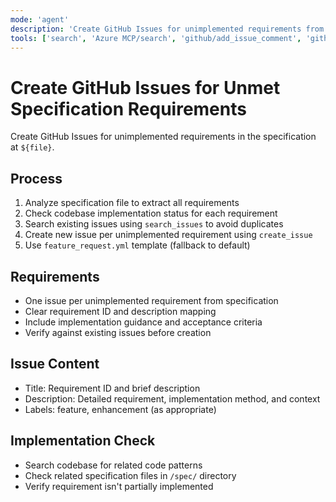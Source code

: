 ```yaml
---
mode: 'agent'
description: 'Create GitHub Issues for unimplemented requirements from specification files using feature_request.yml template.'
tools: ['search', 'Azure MCP/search', 'github/add_issue_comment', 'github/add_sub_issue', 'github/assign_copilot_to_issue', 'github/create_issue', 'github/get_issue', 'github/get_issue_comments', 'github/list_issues', 'github/list_notifications', 'github/list_sub_issues', 'github/remove_sub_issue', 'github/reprioritize_sub_issue', 'github/search_issues', 'github/search_pull_requests', 'github/update_issue']
---
```

# Create GitHub Issues for Unmet Specification Requirements

Create GitHub Issues for unimplemented requirements in the specification at `${file}`.

## Process

1. Analyze specification file to extract all requirements
2. Check codebase implementation status for each requirement
3. Search existing issues using `search_issues` to avoid duplicates
4. Create new issue per unimplemented requirement using `create_issue`
5. Use `feature_request.yml` template (fallback to default)

## Requirements

- One issue per unimplemented requirement from specification
- Clear requirement ID and description mapping
- Include implementation guidance and acceptance criteria
- Verify against existing issues before creation

## Issue Content

- Title: Requirement ID and brief description
- Description: Detailed requirement, implementation method, and context
- Labels: feature, enhancement (as appropriate)

## Implementation Check

- Search codebase for related code patterns
- Check related specification files in `/spec/` directory
- Verify requirement isn't partially implemented
